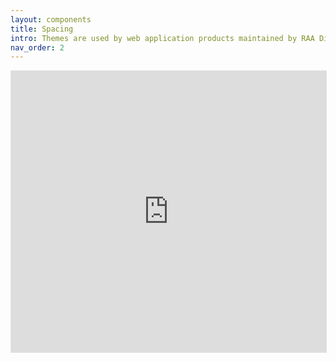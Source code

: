 ```yaml
---
layout: components
title: Spacing
intro: Themes are used by web application products maintained by RAA Digital.
nav_order: 2
---
```


<iframe style="border: 1px solid rgba(0, 0, 0, 0.1);" width="100%" height="450" src="https://www.figma.com/embed?embed_host=share&url=https%3A%2F%2Fwww.figma.com%2Fproto%2FpC6ZhE3ixUPT7MbTPPaVc0%2FRAADS-visual-examples%3Fnode-id%3D403-1998%26t%3DAIahGjVhoZd6fbRr-1%26scaling%3Dmin-zoom%26page-id%3D403%253A1997&hide-ui=1" allowfullscreen></iframe>
